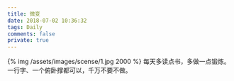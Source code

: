 ```yaml
---
title: 微变
date: 2018-07-02 10:36:32
tags: Daily
comments: false
private: true
---
```

{% img /assets/images/scense/1.jpg 2000 %}
每天多读点书，多做一点锻炼。一行字、一个俯卧撑都可以，千万不要不做。